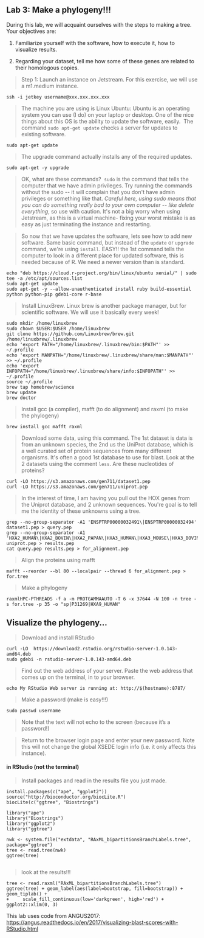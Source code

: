 Lab 3: Make a phylogeny!!!
--

During this lab, we will acquaint ourselves with the steps to making a tree. Your objectives are:


1. Familiarize yourself with the software, how to execute it, how to visualize results.

2. Regarding your dataset, tell me how some of these genes are related to their homologous copies.


> Step 1: Launch an instance on Jetstream. For this exercise, we will use a m1.medium instance.

```
ssh -i jetkey username@xxx.xxx.xxx.xxx
```

> The machine you are using is Linux Ubuntu: Ubuntu is an operating system you can use (I do) on your laptop or desktop. One of the nice things about this OS is the ability to update the software, easily.  The command `sudo apt-get update` checks a server for updates to existing software.


```
sudo apt-get update
```

> The upgrade command actually installs any of the required updates.

```
sudo apt-get -y upgrade
```

> OK, what are these commands?  `sudo` is the command that tells the computer that we have admin privileges. Try running the commands without the sudo -- it will complain that you don't have admin privileges or something like that. *Careful here, using sudo means that you can do something really bad to your own computer -- like delete everything*, so use with caution. It's not a big worry when using Jetstream, as this is a virtual machine- fixing your worst mistake is as easy as just terminating the instance and restarting.


> So now that we have updates the software, lets see how to add new software. Same basic command, but instead of the `update` or `upgrade` command, we're using `install`. EASY!!
> the 1st command tells the computer to look in a different place for updated software, this is needed because of R. We need a newer version than is standard.


```
echo "deb https://cloud.r-project.org/bin/linux/ubuntu xenial/" | sudo tee -a /etc/apt/sources.list
sudo apt-get update
sudo apt-get -y --allow-unauthenticated install ruby build-essential python python-pip gdebi-core r-base

```


> Install LinuxBrew. Linux brew is another package manager, but for scientific software. We will use it basically every week!

```
sudo mkdir /home/linuxbrew
sudo chown $USER:$USER /home/linuxbrew
git clone https://github.com/Linuxbrew/brew.git /home/linuxbrew/.linuxbrew
echo 'export PATH="/home/linuxbrew/.linuxbrew/bin:$PATH"' >> ~/.profile
echo 'export MANPATH="/home/linuxbrew/.linuxbrew/share/man:$MANPATH"' >> ~/.profile
echo 'export INFOPATH="/home/linuxbrew/.linuxbrew/share/info:$INFOPATH"' >> ~/.profile
source ~/.profile
brew tap homebrew/science
brew update
brew doctor
```

> Install gcc (a compiler), mafft (to do alignment) and raxml (to make the phylogeny)

```
brew install gcc mafft raxml
```


>Download some data, using this command. The 1st dataset is data is from an unknown species, the 2nd us the UniProt database, which is a well curated set of protein sequences from many different organisms. It's often a good 1st database to use for blast. Look at the 2 datasets using the comment `less`. Are these nucleotides of proteins?

```
curl -LO https://s3.amazonaws.com/gen711/dataset1.pep
curl -LO https://s3.amazonaws.com/gen711/uniprot.pep

```

>In the interest of time, I am having you pull out the HOX genes from the Uniprot database, and 2 unknown sequences. You're goal is to tell me the identity of these unknowns using a tree.

```
grep --no-group-separator -A1 'ENSPTRP00000032491\|ENSPTRP00000032494' dataset1.pep > query.pep
grep --no-group-separator -A1 'HXA2_HUMAN\|HXA2_BOVIN\|HXA2_PAPAN\|HXA3_HUMAN\|HXA3_MOUSE\|HXA3_BOVIN\|HXA9_HUMAN' uniprot.pep > results.pep
cat query.pep results.pep > for_alignment.pep
```



>Align the proteins using mafft


```
mafft --reorder --bl 80 --localpair --thread 6 for_alignment.pep > for.tree
```

> Make a phylogeny
```
raxmlHPC-PTHREADS -f a -m PROTGAMMAAUTO -T 6 -x 37644 -N 100 -n tree -s for.tree -p 35 -o "sp|P31269|HXA9_HUMAN"
```


## Visualize the phylogeny...

> Download and install RStudio

```
curl -LO  https://download2.rstudio.org/rstudio-server-1.0.143-amd64.deb
sudo gdebi -n rstudio-server-1.0.143-amd64.deb
```

> Find out the web address of your server. Paste the web address that comes up on the terminal, in to your browser.

```
echo My RStudio Web server is running at: http://$(hostname):8787/
```

> Make a password (make is easy!!!)

```
sudo passwd username
```

>Note that the text will not echo to the screen (because it’s a password!)

>Return to the browser login page and enter your new password. Note this will not change the global XSEDE login info (i.e. it only affects this instance).


#### in RStudio (not the terminal)

>Install packages and read in the results file you just made.

```
install.packages(c("ape", "ggplot2"))
source("http://bioconductor.org/biocLite.R")
biocLite(c("ggtree", "Biostrings")

library("ape")
library("Biostrings")
library("ggplot2")
library("ggtree")

nwk <- system.file("extdata", "RAxML_bipartitionsBranchLabels.tree", package="ggtree")
tree <- read.tree(nwk)
ggtree(tree)


```

> look at the results!!!

```
tree <- read.raxml("RAxML_bipartitionsBranchLabels.tree")
ggtree(tree) + geom_label(aes(label=bootstrap, fill=bootstrap)) + geom_tiplab() +
+     scale_fill_continuous(low='darkgreen', high='red') + ggplot2::xlim(0, 3)
```


This lab uses code from ANGUS2017: https://angus.readthedocs.io/en/2017/visualizing-blast-scores-with-RStudio.html
